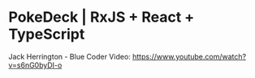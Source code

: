 # PokeDeck | RxJS + React + TypeScript

Jack Herrington - Blue Coder
Video: https://www.youtube.com/watch?v=s6nG0byDI-o
